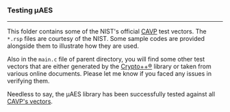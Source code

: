 ### Testing µAES
---
This folder contains some of the NIST's official [CAVP](https://csrc.nist.gov/Projects/cryptographic-algorithm-validation-program/cavp-testing-block-cipher-modes) test vectors. The `*.rsp` files are courtesy of the NIST. Some sample codes are provided alongside them to illustrate how they are used.

Also in the `main.c` file of parent directory, you will find some other test vectors that are either generated by the [Crypto++®](https://www.cryptopp.com) library or taken from various online documents. Please let me know if you faced any issues in verifying them.

Needless to say, the µAES library has been successfully tested against all [CAVP's vectors](https://csrc.nist.gov/Projects/cryptographic-algorithm-validation-program/cavp-testing-block-cipher-modes).
